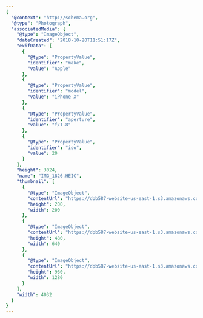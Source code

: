 ```yaml
---
{
  "@context": "http://schema.org",
  "@type": "Photograph",
  "associatedMedia": {
    "@type": "ImageObject",
    "dateCreated": "2018-10-20T11:51:17Z",
    "exifData": [
      {
        "@type": "PropertyValue",
        "identifier": "make",
        "value": "Apple"
      },
      {
        "@type": "PropertyValue",
        "identifier": "model",
        "value": "iPhone X"
      },
      {
        "@type": "PropertyValue",
        "identifier": "aperture",
        "value": "f/1.8"
      },
      {
        "@type": "PropertyValue",
        "identifier": "iso",
        "value": 20
      }
    ],
    "height": 3024,
    "name": "IMG_1826.HEIC",
    "thumbnail": [
      {
        "@type": "ImageObject",
        "contentUrl": "https://dpb587-website-us-east-1.s3.amazonaws.com/asset/gallery/2018-europe-trip/39e01160-29c8-9ecf-ece5-c81dd1161ce2~200x200.jpg",
        "height": 200,
        "width": 200
      },
      {
        "@type": "ImageObject",
        "contentUrl": "https://dpb587-website-us-east-1.s3.amazonaws.com/asset/gallery/2018-europe-trip/39e01160-29c8-9ecf-ece5-c81dd1161ce2~640w.jpg",
        "height": 480,
        "width": 640
      },
      {
        "@type": "ImageObject",
        "contentUrl": "https://dpb587-website-us-east-1.s3.amazonaws.com/asset/gallery/2018-europe-trip/39e01160-29c8-9ecf-ece5-c81dd1161ce2~1280.jpg",
        "height": 960,
        "width": 1280
      }
    ],
    "width": 4032
  }
}
---
```

